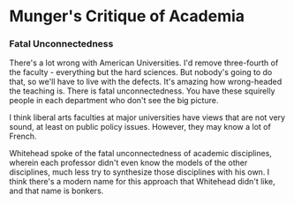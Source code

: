 # Munger's Critique of Academia

### Fatal Unconnectedness
There's a lot wrong with American Universities. I'd remove three-fourth of the faculty - everything but the hard sciences. But nobody's going to do that, so we'll have to live with the defects. It's amazing how wrong-headed the teaching is. There is fatal unconnectedness. You have these squirelly people in each department who don't see the big picture.

I think liberal arts faculties at major universities have views that are not very sound, at least on public policy issues. However, they may know a lot of French.

Whitehead spoke of the fatal unconnectedness of academic disciplines, wherein each professor didn't even know the models of the other disciplines, much less try to synthesize those disciplines with his own. I think there's a modern name for this approach that Whitehead didn't like, and that name is bonkers.